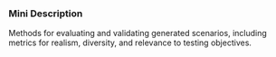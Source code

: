 ### Mini Description

Methods for evaluating and validating generated scenarios, including metrics for realism, diversity, and relevance to testing objectives.
